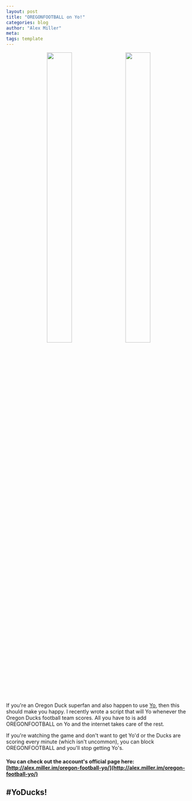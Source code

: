 ```yaml
---
layout: post
title: "OREGONFOOTBALL on Yo!"
categories: blog
author: "Alex Miller"
meta:
tags: template
---
```



<div style="width: 100%; text-align: center;">
    <img src="https://lh6.ggpht.com/_OSHPjlX2S4mw0A6tRLpRT_XNhWAbh6t5hqDD8itK6y7OjQlJbGvB_1CHWkts9Vip08=w300-rw" style="width: 45%;max-width:  150px;">
    <img src="http://images.enstarz.com/data/images/full/22625/oregon.png?w=600" title="" style="width: 45%; max-width: 150px;margin-left:  12%;">
</div>

If you're an Oregon Duck superfan and also happen to use [Yo](http://www.justyo.co/), then this should make you happy. I recently wrote a script that will Yo whenever the Oregon Ducks football team scores. All you have to is add OREGONFOOTBALL on Yo and the internet takes care of the rest.

If you're watching the game and don't want to get Yo'd or the Ducks are scoring every minute (which isn't uncommon), you can block OREGONFOOTBALL and you'll stop getting Yo's.

#### You can check out the account's official page here: [http://alex.miller.im/oregon-football-yo/](http://alex.miller.im/oregon-football-yo/)

## #YoDucks!